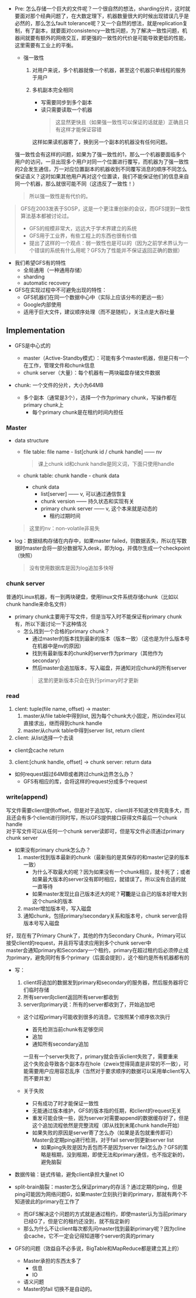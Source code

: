 + Pre: 怎么存储一个巨大的文件呢？一个很自然的想法，sharding分片，这时就要面对那个经典问题了，在大数定理下，机器数量很大的时候出现错误几乎是必然的，那么怎么fault tolerance呢？又一个自然的想法，就是replication复制，有了副本，就要面对consistency一致性问题，为了解决一致性问题，机器间就要有额外的网络交互，即更强的一致性的代价是可能导致更低的性能，这里需要有工业上的平衡。  

	+ 强一致性
		1. 对用户来说，多个机器就像一个机器，甚至这个机器只单线程的服务于用户
		2. 多机副本完全相同
			+ 写需要同步到多个副本
			+ 读只需要读取一个机器
				>这显然更快且（如果强一致性可以保证的话就是）正确且只有这样才能保证容错

			这样如果读机器寄了，换到另一个副本的机器没有任何问题。

	强一致性会有这样的问题，如果为了强一致性的1，那么一个机器要面临多个用户的访问，一旦出现多个用户对同一个位置进行覆写，而机器为了强一致性的2会发生通信，万一对应位置副本的机器收到不同覆写消息的顺序不同怎么保证语义？这时如果其他用户再对这个位置读，我们不能保证他们的信息来自同一个机器，那么就很可能不同（这违反了一致性！）

	>所以强一致性是有代价的。

>GFS在2003发表于SOSP，这是一个更注重创新的会议，而GFS提到一致性算法基本都被讨论过。  
>+ GFS的规模非常大，远远大于学术界建立的系统
>+ GFS用于工业界，有些工程上的东西也很有价值
>+ 提出了这样的一个观点：弱一致性也是可以的（因为之前学术界认为一个错误的系统有什么用呢？GFS为了性能并不保证返回正确的数据）

+ 我们希望GFS有的特性
	+ 全局通用（一种通用存储）
	+ sharding
	+ automatic recovery
+ GFS在实现过程中不可避免出现的特性：
	+ GFS机器们在同一个数据中心中（实际上应该分布的更远一些）
	+ Google内部使用
	+ 适用于巨大文件，建议顺序处理（而不是随机），关注点是大吞吐量

## Implementation

+ GFS是中心式的
	+ master（Active-Standby模式）：可能有多个master机器，但是只有一个在工作，管理文件和chunk信息
	+ chunk server（大量）：每个机器有一两块磁盘存储文件数据

+ chunk: 一个文件的分片，大小为64MB
	+ 多个副本（通常是3个），选择一个作为primary chunk，写操作都在primary chunk上
		+ 每个primary chunk是在租约时间内担任

### Master

+ data structure
	+ file table: file name - list\[chunk id / chunk handle\] —— nv
		>课上chunk id和chunk handle是同义词，下面只使用handle
	
	+ chunk table: chunk handle - chunk data
		+ chunk data
			+ list\[server\] —— v, 可以通过通信恢复
			+ chunk version —— 持久状态和实现有关
			+ primary chunk server —— v, 这个本来就是动态的
				+ 租约过期时间

	>这里的nv：non-volatile非易失

+ log：数据结构存储在内存中，如果master failed，则数据丢失，所以在写数据时master会将一部分数据写入desk，即为log，并偶尔生成一个checkpoint（快照）
	>没有使用数据库是因为log追加多快呀

### chunk server
普通的Linux机器，有一到两块硬盘，使用linux文件系统存储chunk（比如以chunk handle来命名文件）

+ primary chunk主要用于写文件，但是当写入时不能保证有primary chunk有，所以下面讨论一下这种情况
	+ 怎么找到一个合格的primary chunk？
		+ 通过master的版本找到最新的版本（版本一致）（这也是为什么版本号在机器中是nv的原因）
		+ 找到有最新版本的chunk的server作为primary（其他作为secondary）
		+ 然后master会追加版本，写入磁盘，并通知对应chunk的所有server
		>这里的更新版本只会在执行primary时才更新

### read

1. clent: tuple(file name, offset) -> master: 
	1. master从file table中得到list, 因为每个chunk大小固定，所以index可以直接求出，继而得到chunk handle
	2. master从chunk table中得到server list, return client
2. client: 从list选择一个去读
+ client会cache return
3. client:\[chunk handle, offset\] -> chunk server: return data
+ 如何request超过64MB或者跨过chunk边界怎么办？
	+ GFS有相应的库，会将这样的request分成多个request

### write(append)

写文件需要client提供offset，但是对于追加写，client并不知道文件究竟多大，而且还会有多个client进行同时写，所以GFS提供接口获得文件最后一个chunk handle  
对于写文件可以从任何一个chunk server读即可，但是写文件必须通过primary chunk server

+ 如果没有primary chunk怎么办？
	1. master找到版本最新的chunk（最新指的是其保存的和master记录的版本一致）
		+ 为什么不取最大的呢？因为如果没有一个chunk相应，就卡死了；或者如果最大版本的server没有即时相应，就错误了。所以没有合适的就一直等待
		+ 如果master发现比自己版本还大的呢？**可能**是让自己的版本好增大到这个chunk的版本
	3. master增加版本号，写入磁盘
	4. 通知chunk，包括primary/secondary关系和版本号，chunk server会将版本号写入磁盘

好，现在有了Primary Chunk了，其他的作为Secondary Chunk，Primary可以接受client的request，并且将写请求应用到多个chunk server中  
master会通知primary和Secondary一个租约，primary在超过租约后必须停止成为primary，避免同时有多个primary（后面会提到），这个租约是所有机器都有的

+ 写：
	1. client将追加的数据发到primary和secondary的服务器，然后服务器将它们临时存储
	2. 所有server向client返回所有server都收到
	3. server向primary说：所有的server都收到了，开始追加吧
	+ 这个过程primary可能收到很多的消息，它按照某个顺序依次执行
		+ 首先检测当前chunk有足够空间
		+ 追加
		+ 通知所有secondary追加

		一旦有一个server失败了，primary就会告诉client失败了，需要重来  
		这个失败会导致各个副本存在hole（zweix觉得简直是非常的不一致），可能需要用户应用容忍乱序（当然对于要求顺序的数据可以采用单client写入而不要并发）

	+ 关于失败
		+ 只有成功了时才能保证一致性
		+ 无能通过版本维护，GFS的版本指的任期，和client的request无关
		+ 重发可能会快一些，因为server对需要append的数据缓存好了，但是这个追加流程依然是完整流程（即从找到末尾chunk handle开始）
		+ 如果失败的原因是server寄了怎么办（如果是丢包就重传即可）Master会定期ping进行检测，对于fail server则更新server list
			+ 如果ping失败是因为丢包而不是因为server fail怎么办？GFS的策略是租期，没到租期，即使无法和primary通信，也不指定新的，避免脑裂

+ 数据传输：链式传输，避免client承担大量net IO

+ split-brain脑裂：master怎么保证primary的存活？通过定期的ping，但是ping可能因为网络问题G，如果master立刻执行新的primary，那就有两个不知道彼此的primary在工作了
	+ 而GFS解决这个问题的方式就是通过租约，即使master认为当前primary已经G了，但是它的租约还没到，就不指定新的
	+ 那么为什么不让client每次都先问master找到最新primary呢？因为cline会cache，它不一定会记得知道哪个server的真的primary

+ GFS的问题（效益自不必多说，BigTable和MapReduce都是建立其上的）
	+ Master承担的东西太多了
		+ 信息
		+ IO
	+ 语义问题
	+ Master的fail 切换不是自动的。